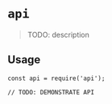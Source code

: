 # `api`

> TODO: description

## Usage

```
const api = require('api');

// TODO: DEMONSTRATE API
```
